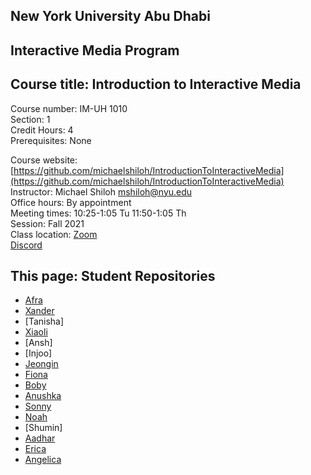 ## New York University Abu Dhabi    
## Interactive Media Program    
## Course title: Introduction to Interactive Media  
Course number: IM-UH 1010   
Section: 1    
Credit Hours: 4         
Prerequisites: None       

Course website: [https://github.com/michaelshiloh/IntroductionToInteractiveMedia](https://github.com/michaelshiloh/IntroductionToInteractiveMedia)      
Instructor: Michael Shiloh mshiloh@nyu.edu    
Office hours: By appointment  
Meeting times: 10:25-1:05 Tu 11:50-1:05 Th   
Session: Fall 2021       
Class location: [Zoom](https://nyu.zoom.us/j/93719271713)   
[Discord](https://discord.com/channels/714727038078025851/716332110268465172)   

## This page: Student Repositories

- [Afra](https://github.com/afralmaz/intro-to-im)
- [Xander](https://github.com/xandernyuad/IntrotoIM)
- [Tanisha]
- [Xiaoli](https://github.com/XiaoliHan19/IntroToIM)
- [Ansh]
- [Injoo]
- [Jeongin](https://github.com/jjeongin/intro-to-IM)
- [Fiona](https://github.com/fionajlin/IntrotoIM)
- [Boby](https://github.com/Biubers/Intro-to-IM.git)
- [Anushka](https://github.com/anushka-upadhyay/IntroductionToInteractiveMedia)
- [Sonny](https://github.com/leregdos/IntroductionToInteractiveMedia)
- [Noah](https://github.com/npietrafesa)
- [Shumin]
- [Aadhar](https://github.com/aa-wa/Intro-to-IM)
- [Erica](https://github.com/ericawu1788/introToIM)
- [Angelica](https://github.com/angelicaraagas/IntroToIM/blob/54da6a107f804d08f0fb0a062aa737edafa70811/README.md)
